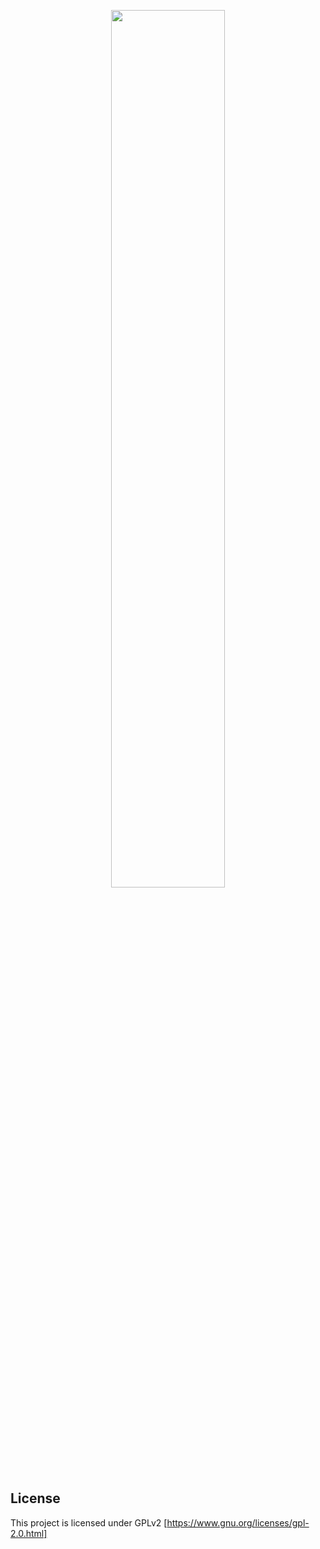 <p align="center">
	<img src="https://res.ppizarror.com/images/hovsr/hovsr.PNG" width="60%" >
</p>

## License

This project is licensed under GPLv2 [https://www.gnu.org/licenses/gpl-2.0.html]
